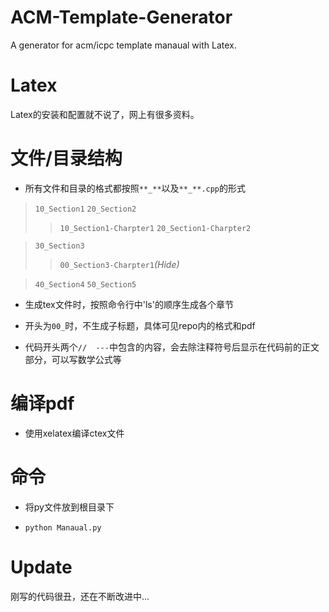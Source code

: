 # ACM-Template-Generator
A generator for acm/icpc template manaual with Latex.

# Latex
Latex的安装和配置就不说了，网上有很多资料。

# 文件/目录结构

* 所有文件和目录的格式都按照`**_**`以及`**_**.cpp`的形式

> `10_Section1`
> `20_Section2`
> > `10_Section1-Charpter1`
> > `20_Section1-Charpter2`

> `30_Section3`
> > `00_Section3-Charpter1`_(Hide)_

> `40_Section4`
> `50_Section5`

* 生成tex文件时，按照命令行中'ls'的顺序生成各个章节

* 开头为`00_`时，不生成子标题，具体可见repo内的格式和pdf

* 代码开头两个```//  ---```中包含的内容，会去除注释符号后显示在代码前的正文部分，可以写数学公式等

# 编译pdf

* 使用xelatex编译ctex文件

# 命令

* 将py文件放到根目录下

* `python Manaual.py`

# Update
刚写的代码很丑，还在不断改进中...
